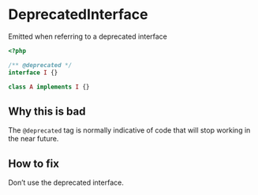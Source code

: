 # DeprecatedInterface

Emitted when referring to a deprecated interface

```php
<?php

/** @deprecated */
interface I {}

class A implements I {}
```

## Why this is bad

The `@deprecated` tag is normally indicative of code that will stop working in the near future.

## How to fix

Don’t use the deprecated interface.
